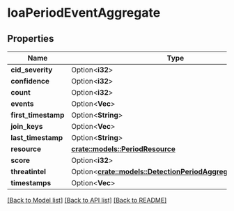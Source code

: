 # IoaPeriodEventAggregate

## Properties

Name | Type | Description | Notes
------------ | ------------- | ------------- | -------------
**cid_severity** | Option<**i32**> |  | [optional]
**confidence** | Option<**i32**> |  | [optional]
**count** | Option<**i32**> |  | [optional]
**events** | Option<**Vec<String>**> |  | [optional]
**first_timestamp** | Option<**String**> |  | [optional]
**join_keys** | Option<**Vec<String>**> |  | [optional]
**last_timestamp** | Option<**String**> |  | [optional]
**resource** | [**crate::models::PeriodResource**](.resource.md) |  | 
**score** | Option<**i32**> |  | [optional]
**threatintel** | Option<[**crate::models::DetectionPeriodAggregateThreatIntel**](detection.AggregateThreatIntel.md)> |  | [optional]
**timestamps** | Option<**Vec<String>**> |  | [optional]

[[Back to Model list]](../README.md#documentation-for-models) [[Back to API list]](../README.md#documentation-for-api-endpoints) [[Back to README]](../README.md)


